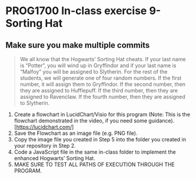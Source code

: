 # PROG1700 In-class exercise 9- Sorting Hat
## Make sure you make multiple commits
> We all know that the Hogwarts’ Sorting Hat cheats. If your last name is “Potter”, you will wind up in Gryffindor and if your last name is “Malfoy” you will be assigned to Slytherin. For the rest of the students, we will generate one of four random numbers. If the first number, it will assign them to Gryffindor. If the second number, then they are assigned to Hufflepuff. If the third number, then they are assigned to Ravenclaw. If the fourth number, then they are assigned to Slytherin.
1.	Create a flowchart in LucidChart/Visio for this program (Note: This is the flowchart demonstrated in the video, if you need some guidance). [https://lucidchart.com/]
2.	Save the Flowchart as an image file (e.g. PNG file).
3.	Copy the image file you created in Step 5 into the folder you created in your repository in Step 2.
4.	Code a JavaScript file in the same in-class folder to implement the enhanced Hogwarts’ Sorting Hat. 
5.	MAKE SURE TO TEST ALL PATHS OF EXECUTION THROUGH THE PROGRAM.

